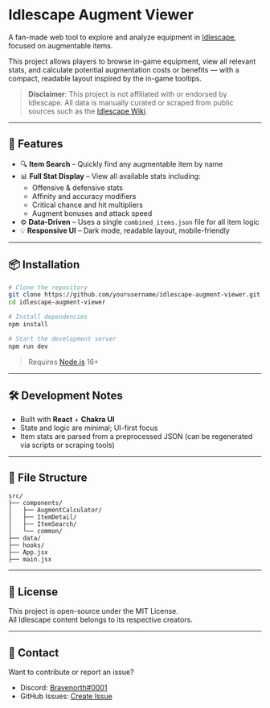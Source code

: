 # Idlescape Augment Viewer

A fan-made web tool to explore and analyze equipment in [Idlescape](https://idlescape.com), focused on augmentable items.

This project allows players to browse in-game equipment, view all relevant stats, and calculate potential augmentation costs or benefits — with a compact, readable layout inspired by the in-game tooltips.

> **Disclaimer**: This project is not affiliated with or endorsed by Idlescape. All data is manually curated or scraped from public sources such as the [Idlescape Wiki](https://wiki.idlescape.com).

---

## 🚀 Features

- 🔍 **Item Search** – Quickly find any augmentable item by name
- 📊 **Full Stat Display** – View all available stats including:
  - Offensive & defensive stats
  - Affinity and accuracy modifiers
  - Critical chance and hit multipliers
  - Augment bonuses and attack speed
- ⚙️ **Data-Driven** – Uses a single `combined_items.json` file for all item logic
- 💡 **Responsive UI** – Dark mode, readable layout, mobile-friendly

---

## 📦 Installation

```bash
# Clone the repository
git clone https://github.com/yourusername/idlescape-augment-viewer.git
cd idlescape-augment-viewer

# Install dependencies
npm install

# Start the development server
npm run dev
```

> Requires [Node.js](https://nodejs.org/) 16+

---

## 🛠 Development Notes

- Built with **React** + **Chakra UI**
- State and logic are minimal; UI-first focus
- Item stats are parsed from a preprocessed JSON (can be regenerated via scripts or scraping tools)

---

## 📁 File Structure

```
src/
├── components/
│   ├── AugmentCalculator/
│   ├── ItemDetail/
│   ├── ItemSearch/
│   └── common/
├── data/
├── hooks/
├── App.jsx
├── main.jsx
```

---

## 📜 License

This project is open-source under the MIT License.  
All Idlescape content belongs to its respective creators.

---

## 💬 Contact

Want to contribute or report an issue?

- Discord: [Bravenorth#0001](https://discordapp.com/users/134398029317799936)
- GitHub Issues: [Create Issue](https://github.com/yourusername/idlescape-augment-viewer/issues)
